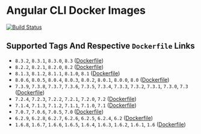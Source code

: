 # Angular CLI Docker Images

[![Build Status](https://travis-ci.org/schroedan/docker-hub-ng.svg?branch=8.3)](https://travis-ci.org/schroedan/docker-hub-ng)

## Supported Tags And Respective `Dockerfile` Links

* `8.3.2`, `8.3.1`, `8.3.0`, `8.3` ([Dockerfile](https://github.com/schroedan/docker-hub-ng/blob/8.3/8.3/Dockerfile))
* `8.2.2`, `8.2.1`, `8.2.0`, `8.2` ([Dockerfile](https://github.com/schroedan/docker-hub-ng/blob/8.2/8.2/Dockerfile))
* `8.1.3`, `8.1.2`, `8.1.1`, `8.1.0`, `8.1` ([Dockerfile](https://github.com/schroedan/docker-hub-ng/blob/8.1/8.1/Dockerfile))
* `8.0.6`, `8.0.5`, `8.0.4`, `8.0.3`, `8.0.2`, `8.0.1`, `8.0.0`, `8.0` ([Dockerfile](https://github.com/schroedan/docker-hub-ng/blob/8.0/8.0/Dockerfile))
* `7.3.9`, `7.3.8`, `7.3.7`, `7.3.6`, `7.3.5`, `7.3.4`, `7.3.3`, `7.3.2`, `7.3.1`, `7.3.0`, `7.3` ([Dockerfile](https://github.com/schroedan/docker-hub-ng/blob/7.3/7.3/Dockerfile))
* `7.2.4`, `7.2.3`, `7.2.2`, `7.2.1`, `7.2.0`, `7.2` ([Dockerfile](https://github.com/schroedan/docker-hub-ng/blob/7.2/7.2/Dockerfile))
* `7.1.4`, `7.1.3`, `7.1.2`, `7.1.1`, `7.1.0`, `7.1` ([Dockerfile](https://github.com/schroedan/docker-hub-ng/blob/7.1/7.1/Dockerfile))
* `7.0.7`, `7.0.6`, `7.0.5`, `7.0` ([Dockerfile](https://github.com/schroedan/docker-hub-ng/blob/7.0/7.0/Dockerfile))
* `6.2.9`, `6.2.8`, `6.2.7`, `6.2.6`, `6.2.5`, `6.2.4`, `6.2` ([Dockerfile](https://github.com/schroedan/docker-hub-ng/blob/6.2/6.2/Dockerfile))
* `1.6.8`, `1.6.7`, `1.6.6`, `1.6.5`, `1.6.4`, `1.6.3`, `1.6.2`, `1.6.1`, `1.6` ([Dockerfile](https://github.com/schroedan/docker-hub-ng/blob/1.6/1.6/Dockerfile))
